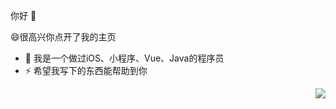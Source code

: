你好 👋

😄很高兴你点开了我的主页

- 🔭 我是一个做过iOS、小程序、Vue、Java的程序员
- ⚡ 希望我写下的东西能帮助到你

<img align="right" src="https://github-readme-stats.vercel.app/api?username=rangang&show_icons=true&theme=radical" />

